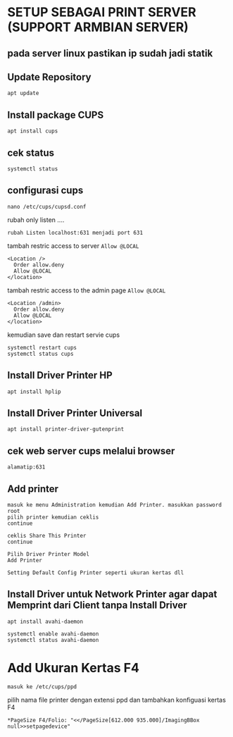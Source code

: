 # SETUP SEBAGAI PRINT SERVER (SUPPORT ARMBIAN SERVER)
## pada server linux pastikan ip sudah jadi statik
## Update Repository
```
apt update
```  
## Install package CUPS
```
apt install cups
```
## cek status
```
systemctl status
```
## configurasi cups
```
nano /etc/cups/cupsd.conf
```
rubah only listen ....
```
rubah Listen localhost:631 menjadi port 631
```
tambah restric access to server `Allow @LOCAL`
```
<Location />
  Order allow.deny
  Allow @LOCAL
</location>
```
tambah restric access to the admin page `Allow @LOCAL`
```
<Location /admin>
  Order allow.deny
  Allow @LOCAL
</location>
```
kemudian save dan restart servie cups
```
systemctl restart cups
systemctl status cups
```

## Install Driver Printer HP
```
apt install hplip
```

## Install Driver Printer Universal
```
apt install printer-driver-gutenprint
```

## cek web server cups melalui browser
```
alamatip:631
```

## Add printer
```
masuk ke menu Administration kemudian Add Printer. masukkan password root
pilih printer kemudian ceklis
continue
```

```
ceklis Share This Printer
continue
```

```
Pilih Driver Printer Model
Add Printer
```

```
Setting Default Config Printer seperti ukuran kertas dll
```

## Install Driver untuk Network Printer agar dapat Memprint dari Client tanpa Install Driver
```
apt install avahi-daemon
```

```
systemctl enable avahi-daemon
systemctl status avahi-daemon
```

# Add Ukuran Kertas F4
```
masuk ke /etc/cups/ppd
```
pilih nama file printer dengan extensi ppd dan tambahkan konfiguasi kertas F4
```
*PageSize F4/Folio: "<</PageSize[612.000 935.000]/ImagingBBox null>>setpagedevice"
```










